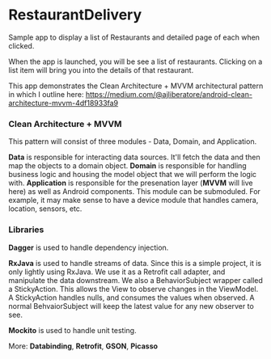 # RestaurantDelivery

Sample app to display a list of Restaurants and detailed page of each when clicked. 

When the app is launched, you will be see a list of restaurants.
Clicking on a list item will bring you into the details of that restaurant.

This app demonstrates the Clean Architecture + MVVM architectural pattern in which I outline here: https://medium.com/@ajliberatore/android-clean-architecture-mvvm-4df18933fa9

### Clean Architecture + MVVM
This pattern will consist of three modules - Data, Domain, and Application.

**Data** is responsible for interacting data sources. It'll fetch the data and then map the objects to a domain object.
**Domain** is responsible for handling business logic and housing the model object that we will perform the logic with.
**Application** is responsible for the presenation layer (**MVVM** will live here) as well as Android components. This module can be submoduled. For example, it may make sense to have a device module that handles camera, location, sensors, etc.

### Libraries
**Dagger** is used to handle dependency injection. 

**RxJava** is used to handle streams of data. Since this is a simple project, it is only lightly using RxJava. We use it as a Retrofit call adapter, and manipulate the data downstream. We also a BehaviorSubject wrapper called a StickyAction. This allows the View to observe changes in the ViewModel. A StickyAction handles nulls, and consumes the values when observed. A normal BehvaiorSubject will keep the latest value for any new observer to see.

**Mockito** is used to handle unit testing. 

More: **Databinding**, **Retrofit**, **GSON**, **Picasso**
